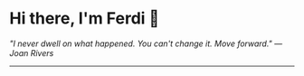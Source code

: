 <h1>Hi there, I'm Ferdi 👋</h1>

<p><em>
  "I never dwell on what happened. You can't change it. Move forward." — Joan Rivers
</em></p>

---
